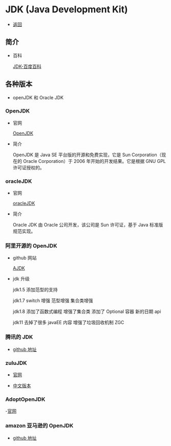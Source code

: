 # JDK (Java Development Kit)

- [返回](./README.md)

## 简介

- 百科

  [JDK-百度百科](https://baike.baidu.com/item/jdk/1011?fr=aladdin)

## 各种版本

- openJDK 和 Oracle JDK

### OpenJDK

- 官网

  [OpenJDK](http://openjdk.java.net/)

- 简介

  OpenJDK 是 Java SE 平台版的开源和免费实现，它是 Sun Corporation（现在的 Oracle Corporation）于 2006 年开始的开发结果。它是根据 GNU GPL 许可证授权的。

### oracleJDK

- 官网

  [oracleJDK](https://www.oracle.com/technetwork/java/javase/overview/index.html)

- 简介

  Oracle JDK 由 Oracle 公司开发，该公司是 Sun 许可证，基于 Java 标准版规范实现。

### 阿里开源的 OpenJDK

- github 网站

  [AJDK](https://github.com/alibaba/dragonwell8)

- jdk 升级

  jdk1.5 添加范型的支持

  jdk1.7 switch 增强 范型增强 集合类增强

  jdk1.8 添加了函数式编程 增强了集合类 添加了 Optional 容器 新的日期 api

  jdk11 去掉了很多 javaEE 内容 增强了垃圾回收机制 ZGC

### 腾讯的 JDK

- [github 地址](https://github.com/Tencent/TencentKona-8)

### zuluJDK

- [官网](https://www.azul.com/)

- [中文版本](https://cn.azul.com/)

### AdoptOpenJDK

-[官网](https://adoptopenjdk.net/)

### amazon 亚马逊的 OpenJDK

- [github 地址](https://github.com/corretto)
